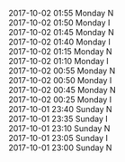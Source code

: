 2017-10-02 01:55 Monday  N  
2017-10-02 01:50 Monday  I  
2017-10-02 01:45 Monday  N  
2017-10-02 01:40 Monday  I  
2017-10-02 01:15 Monday  N  
2017-10-02 01:10 Monday  I  
2017-10-02 00:55 Monday  N  
2017-10-02 00:50 Monday  I  
2017-10-02 00:45 Monday  N  
2017-10-02 00:25 Monday  I  
2017-10-01 23:40 Sunday  N  
2017-10-01 23:35 Sunday  I  
2017-10-01 23:10 Sunday  N  
2017-10-01 23:05 Sunday  I  
2017-10-01 23:00 Sunday  N  
